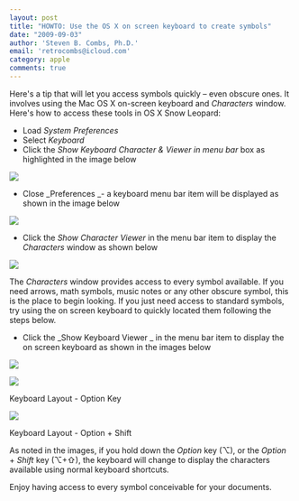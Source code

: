 ```yaml
---
layout: post
title: "HOWTO: Use the OS X on screen keyboard to create symbols"
date: "2009-09-03"
author: 'Steven B. Combs, Ph.D.'
email: 'retrocombs@icloud.com'
category: apple
comments: true
---
```


Here's a tip that will let you access symbols quickly – even obscure ones. It involves using the Mac OS X on-screen keyboard and _Characters_ window. Here's how to access these tools in OS X Snow Leopard:

* Load _System Preferences_
* Select _Keyboard_
* Click the _Show Keyboard Character & Viewer in menu bar_ box as highlighted in the image below

![][2]

* Close _Preferences _\- a keyboard menu bar item will be displayed as shown in the image below

![][3]

* Click the _Show Character Viewer_ in the menu bar item to display the _Characters_ window as shown below

![][4]

The _Characters_ window provides access to every symbol available. If you need arrows, math symbols, music notes or any other obscure symbol, this is the place to begin looking. If you just need access to standard symbols, try using the on screen keyboard to quickly located them following the steps below.

* Click the _Show Keyboard Viewer _ in the menu bar item to display the on screen keyboard as shown in the images below

![][5]

![][6]

Keyboard Layout - Option Key

![][7]

Keyboard Layout - Option + Shift

As noted in the images, if you hold down the _Option_ key (⌥), or the _Option_ \+ _Shift_ key (⌥+⇧), the keyboard will change to display the characters available using normal keyboard shortcuts.

Enjoy having access to every symbol conceivable for your documents.

[1]: http://www.docstechnotes.com/2009/08/creating-common-symbols-in-os-x.html
[2]: http://farm4.static.flickr.com/3527/3881939975_e85af2bd5e.jpg
[3]: http://farm4.static.flickr.com/3528/3881945679_78406a1eb4_o.jpg
[4]: http://farm3.static.flickr.com/2482/3881949905_863ea2ed76.jpg
[5]: http://farm3.static.flickr.com/2491/3881951909_2b3146f4fa.jpg
[6]: http://farm4.static.flickr.com/3438/3882752296_1c7bfe2abf.jpg
[7]: http://farm4.static.flickr.com/3512/3881958391_3abaee722c.jpg
